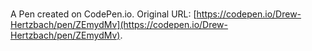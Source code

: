 # 

A Pen created on CodePen.io. Original URL: [https://codepen.io/Drew-Hertzbach/pen/ZEmydMv](https://codepen.io/Drew-Hertzbach/pen/ZEmydMv).

